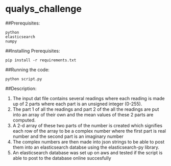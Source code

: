 # qualys_challenge

##Prerequisites:

```
python
elasticsearch
numpy
```

##Installing Prerequisites:

```
pip install -r requirements.txt
```

##Running the code:

```
python script.py
```

##Description:

1. The input dat file contains several readings where each reading is made up of 2 parts where each part is an unsigned integer (0-255).
2. The part 1 of all the readings and part 2 of the all the readings are put into an array of their own and the mean values of these 2 parts are computed.
3. A 2-d array of these two parts of the number is created which signifies each row of the array to be a complex number where the first part is real number and the second part is an imaginary number
4. The complex numbers are then made into json strings to be able to post them into an elasticsearch databse using the elasticsearch-py library.
5. An elasticsearch database was set up on aws and tested if the script is able to post to the database online succesfully